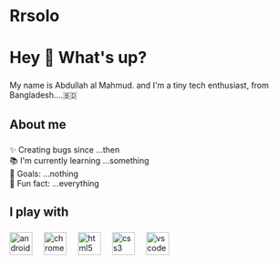 # Rrsolo
###
<h1 align="left">Hey 👋 What's up?</h1>

###

<p align="left">My name is Abdullah al Mahmud. and I'm a tiny tech enthusiast, from Bangladesh....🇧🇩</p>

###

<h2 align="left">About me</h2>

###

<p align="left">✨ Creating bugs since ...then<br>📚 I'm currently learning ...something<br>🎯 Goals: ...nothing<br>🎲 Fun fact: ...everything</p>

###

<h2 align="left">I play with</h2>

###

<div align="left">
  <img src="https://cdn.jsdelivr.net/gh/devicons/devicon/icons/android/android-original.svg" height="40" alt="android logo"  />
  <img width="12" />
  <img src="https://cdn.jsdelivr.net/gh/devicons/devicon/icons/chrome/chrome-original.svg" height="40" alt="chrome logo"  />
  <img width="12" />
  <img src="https://cdn.jsdelivr.net/gh/devicons/devicon/icons/html5/html5-original.svg" height="40" alt="html5 logo"  />
  <img width="12" />
  <img src="https://cdn.jsdelivr.net/gh/devicons/devicon/icons/css3/css3-original.svg" height="40" alt="css3 logo"  />
  <img width="12" />
  <img src="https://cdn.jsdelivr.net/gh/devicons/devicon/icons/vscode/vscode-original.svg" height="40" alt="vscode logo"  />
</div>

###
